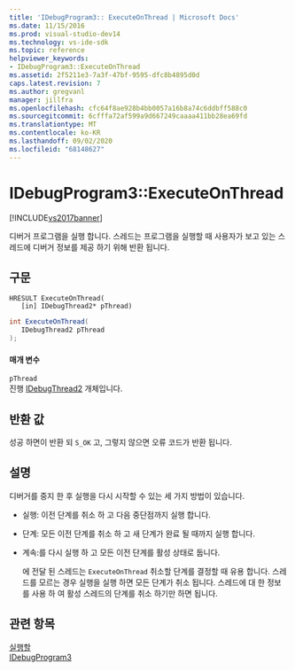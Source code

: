 ```yaml
---
title: 'IDebugProgram3:: ExecuteOnThread | Microsoft Docs'
ms.date: 11/15/2016
ms.prod: visual-studio-dev14
ms.technology: vs-ide-sdk
ms.topic: reference
helpviewer_keywords:
- IDebugProgram3::ExecuteOnThread
ms.assetid: 2f5211e3-7a3f-47bf-9595-dfc8b4895d0d
caps.latest.revision: 7
ms.author: gregvanl
manager: jillfra
ms.openlocfilehash: cfc64f8ae928b4bb0057a16b8a74c6ddbff588c0
ms.sourcegitcommit: 6cfffa72af599a9d667249caaaa411bb28ea69fd
ms.translationtype: MT
ms.contentlocale: ko-KR
ms.lasthandoff: 09/02/2020
ms.locfileid: "68148627"
---
```

# <a name="idebugprogram3executeonthread"></a>IDebugProgram3::ExecuteOnThread
[!INCLUDE[vs2017banner](../../../includes/vs2017banner.md)]

디버거 프로그램을 실행 합니다. 스레드는 프로그램을 실행할 때 사용자가 보고 있는 스레드에 디버거 정보를 제공 하기 위해 반환 됩니다.  
  
## <a name="syntax"></a>구문  
  
```cpp#  
HRESULT ExecuteOnThread(  
   [in] IDebugThread2* pThread)  
```  
  
```csharp  
int ExecuteOnThread(  
   IDebugThread2 pThread  
);  
```  
  
#### <a name="parameters"></a>매개 변수  
 `pThread`  
 진행 [IDebugThread2](../../../extensibility/debugger/reference/idebugthread2.md) 개체입니다.  
  
## <a name="return-value"></a>반환 값  
 성공 하면이 반환 되 `S_OK` 고, 그렇지 않으면 오류 코드가 반환 됩니다.  
  
## <a name="remarks"></a>설명  
 디버거를 중지 한 후 실행을 다시 시작할 수 있는 세 가지 방법이 있습니다.  
  
- 실행: 이전 단계를 취소 하 고 다음 중단점까지 실행 합니다.  
  
- 단계: 모든 이전 단계를 취소 하 고 새 단계가 완료 될 때까지 실행 합니다.  
  
- 계속:를 다시 실행 하 고 모든 이전 단계를 활성 상태로 둡니다.  
  
  에 전달 된 스레드는 `ExecuteOnThread` 취소할 단계를 결정할 때 유용 합니다. 스레드를 모르는 경우 실행을 실행 하면 모든 단계가 취소 됩니다. 스레드에 대 한 정보를 사용 하 여 활성 스레드의 단계를 취소 하기만 하면 됩니다.  
  
## <a name="see-also"></a>관련 항목  
 [실행할](../../../extensibility/debugger/reference/idebugprogram2-execute.md)   
 [IDebugProgram3](../../../extensibility/debugger/reference/idebugprogram3.md)
